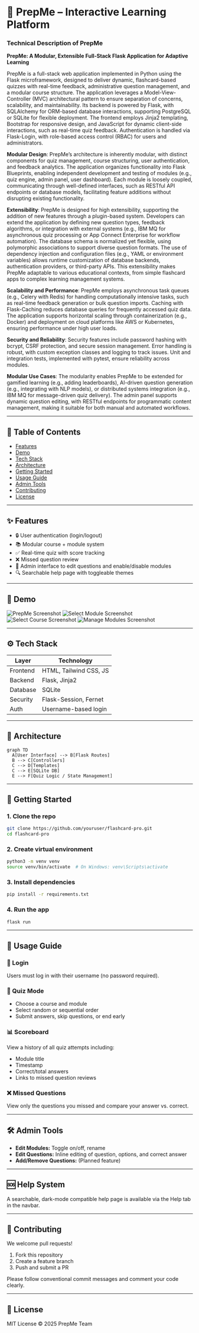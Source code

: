 # 📘 PrepMe – Interactive Learning Platform

### Technical Description of PrepMe

**PrepMe: A Modular, Extensible Full-Stack Flask Application for Adaptive Learning**

PrepMe is a full-stack web application implemented in Python using the Flask microframework, designed to deliver dynamic, flashcard-based quizzes with real-time feedback, administrative question management, and a modular course structure. The application leverages a Model-View-Controller (MVC) architectural pattern to ensure separation of concerns, scalability, and maintainability. Its backend is powered by Flask, with SQLAlchemy for ORM-based database interactions, supporting PostgreSQL or SQLite for flexible deployment. The frontend employs Jinja2 templating, Bootstrap for responsive design, and JavaScript for dynamic client-side interactions, such as real-time quiz feedback. Authentication is handled via Flask-Login, with role-based access control (RBAC) for users and administrators.

**Modular Design**: PrepMe’s architecture is inherently modular, with distinct components for quiz management, course structuring, user authentication, and feedback analytics. The application organizes functionality into Flask Blueprints, enabling independent development and testing of modules (e.g., quiz engine, admin panel, user dashboard). Each module is loosely coupled, communicating through well-defined interfaces, such as RESTful API endpoints or database models, facilitating feature additions without disrupting existing functionality. 

**Extensibility**: PrepMe is designed for high extensibility, supporting the addition of new features through a plugin-based system. Developers can extend the application by defining new question types, feedback algorithms, or integration with external systems (e.g., IBM MQ for asynchronous quiz processing or App Connect Enterprise for workflow automation). The database schema is normalized yet flexible, using polymorphic associations to support diverse question formats. The use of dependency injection and configuration files (e.g., YAML or environment variables) allows runtime customization of database backends, authentication providers, or third-party APIs. This extensibility makes PrepMe adaptable to various educational contexts, from simple flashcard apps to complex learning management systems.

**Scalability and Performance**: PrepMe employs asynchronous task queues (e.g., Celery with Redis) for handling computationally intensive tasks, such as real-time feedback generation or bulk question imports. Caching with Flask-Caching reduces database queries for frequently accessed quiz data. The application supports horizontal scaling through containerization (e.g., Docker) and deployment on cloud platforms like AWS or Kubernetes, ensuring performance under high user loads.

**Security and Reliability**: Security features include password hashing with bcrypt, CSRF protection, and secure session management. Error handling is robust, with custom exception classes and logging to track issues. Unit and integration tests, implemented with pytest, ensure reliability across modules.

**Modular Use Cases**: The modularity enables PrepMe to be extended for gamified learning (e.g., adding leaderboards), AI-driven question generation (e.g., integrating with NLP models), or distributed systems integration (e.g., IBM MQ for message-driven quiz delivery). The admin panel supports dynamic question editing, with RESTful endpoints for programmatic content management, making it suitable for both manual and automated workflows.


---

## 🧭 Table of Contents


* [Features](#-features)
* [Demo](#-demo)
* [Tech Stack](#-tech-stack)
* [Architecture](#-architecture)
* [Getting Started](#-getting-started)
* [Usage Guide](#-usage-guide)
* [Admin Tools](#-admin-tools)
* [Contributing](#-contributing)
* [License](#-license)

---

## ✨ Features

* 🔒 User authentication (login/logout)
* 📚 Modular course + module system
* ✅ Real-time quiz with score tracking
* ❌ Missed question review
* 🔄 Admin interface to edit questions and enable/disable modules
* 🔍 Searchable help page with toggleable themes

---

## 📸 Demo

![PrepMe Screenshot](static/home.png)
![Select Module Screenshot](static/module-select.png)
![Select Course Screenshot](static/select-course.png)
![Manage Modules Screenshot](static/manage-modules.png)

---

## ⚙️ Tech Stack

| Layer    | Technology             |
| -------- | ---------------------- |
| Frontend | HTML, Tailwind CSS, JS |
| Backend  | Flask, Jinja2          |
| Database | SQLite                 |
| Security | Flask-Session, Fernet  |
| Auth     | Username-based login   |

---

## 🧱 Architecture

```mermaid
graph TD
  A[User Interface] --> B[Flask Routes]
  B --> C[Controllers]
  C --> D[Templates]
  C --> E[SQLite DB]
  E --> F[Quiz Logic / State Management]
```

---

## 🚀 Getting Started

### 1. Clone the repo

```bash
git clone https://github.com/youruser/flashcard-pro.git
cd flashcard-pro
```

### 2. Create virtual environment

```bash
python3 -m venv venv
source venv/bin/activate  # On Windows: venv\Scripts\activate
```

### 3. Install dependencies

```bash
pip install -r requirements.txt
```

### 4. Run the app

```bash
flask run
```

---

## 📘 Usage Guide

### 🔐 Login

Users must log in with their username (no password required).

### 🧪 Quiz Mode

* Choose a course and module
* Select random or sequential order
* Submit answers, skip questions, or end early

### 📊 Scoreboard

View a history of all quiz attempts including:

* Module title
* Timestamp
* Correct/total answers
* Links to missed question reviews

### ❌ Missed Questions

View only the questions you missed and compare your answer vs. correct.

---

## 🛠️ Admin Tools

* **Edit Modules:** Toggle on/off, rename
* **Edit Questions:** Inline editing of question, options, and correct answer
* **Add/Remove Questions:** (Planned feature)

---

## 🆘 Help System

A searchable, dark-mode compatible help page is available via the Help tab in the navbar.

---

## 🙌 Contributing

We welcome pull requests!

1. Fork this repository
2. Create a feature branch
3. Push and submit a PR

Please follow conventional commit messages and comment your code clearly.

---

## 🪪 License

MIT License © 2025 PrepMe Team
